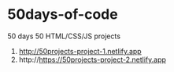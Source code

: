 # 50days-of-code

50 days 50 HTML/CSS/JS projects

1. http://50projects-project-1.netlify.app
2. http://https://50projects-project-2.netlify.app
